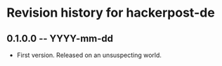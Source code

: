 # Revision history for hackerpost-de

## 0.1.0.0  -- YYYY-mm-dd

* First version. Released on an unsuspecting world.
